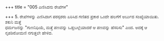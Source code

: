 +++
title = "005 ಎಣಿಸಿದನು ರೇಖೆಗಳ"

+++
5. ರೇಖೆಗಳನ್ನು ಎಣಿಸಿದಾಗ ಪರಸ್ಪರರು ಏರಿಸಿದ ಗಣಿತದ ಪ್ರಕಾರ ಒಂದೇ ಹಲಗೆಗೆ ಅರ್ಬುದ ಸಂಖ್ಯೆಯಾಯಿತು. ಶಕುನಿ ಮತ್ತೆ   
ಧರ್ಮಜನನ್ನು "ಗುಣನಿಧಿಯೆ, ಮತ್ತೆ ಪಣವನ್ನು ಒಡ್ಡಬಲ್ಲೆಯಾದರೆ ಆ ಪಣವನ್ನು ಹೆಸರಿಸು" ಎಂದ. ಅದಕ್ಕೆ ಆ ನೃಪಶಿರೋಮಣಿ ನಗುತ್ತಲೇ ಹೇಳಿದ.